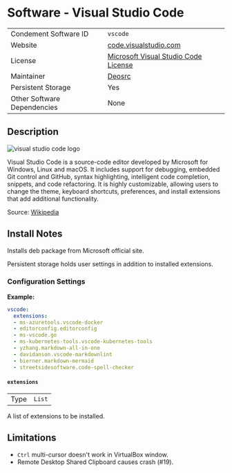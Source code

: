 # Software - Visual Studio Code

|                             |                                                                               |
| --------------------------- | ----------------------------------------------------------------------------- |
| Condement Software ID       | `vscode`                                                                      |
| Website                     | [code.visualstudio.com](https://code.visualstudio.com/)                       |
| License                     | [Microsoft Visual Studio Code License](https://code.visualstudio.com/license) |
| Maintainer                  | [Deosrc](https://github.com/deosrc)                                           |
| Persistent Storage          | Yes                                                                           |
| Other Software Dependencies | None                                                                          |

## Description

![visual studio code logo](https://upload.wikimedia.org/wikipedia/commons/thumb/9/9a/Visual_Studio_Code_1.35_icon.svg/64px-Visual_Studio_Code_1.35_icon.svg.png)

Visual Studio Code is a source-code editor developed by Microsoft for Windows,
Linux and macOS. It includes support for debugging, embedded Git control and
GitHub, syntax highlighting, intelligent code completion, snippets, and code
refactoring. It is highly customizable, allowing users to change the theme,
keyboard shortcuts, preferences, and install extensions that add additional
functionality.

Source: [Wikipedia](https://en.wikipedia.org/wiki/Visual_Studio_Code)

## Install Notes

Installs deb package from Microsoft official site.

Persistent storage holds user settings in addition to installed extensions.

### Configuration Settings

**Example:**

```yaml
vscode:
  extensions:
  - ms-azuretools.vscode-docker
  - editorconfig.editorconfig
  - ms-vscode.go
  - ms-kubernetes-tools.vscode-kubernetes-tools
  - yzhang.markdown-all-in-one
  - davidanson.vscode-markdownlint
  - bierner.markdown-mermaid
  - streetsidesoftware.code-spell-checker
```

#### `extensions`

|      |        |
| ---- | ------ |
| Type | `List` |

A list of extensions to be installed.

## Limitations

- `Ctrl` multi-cursor doesn't work in VirtualBox window.
- Remote Desktop Shared Clipboard causes crash (#19).
